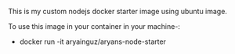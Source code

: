 This is my custom nodejs docker starter image using ubuntu image.

To use this image in your container in your machine-:
- docker run -it aryainguz/aryans-node-starter
